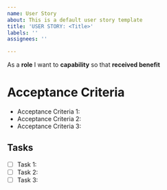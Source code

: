 ```yaml
---
name: User Story
about: This is a default user story template
title: 'USER STORY: <Title>'
labels: ''
assignees: ''

---
```


As a **role** I want to **capability** so that **received benefit**

# Acceptance Criteria
* Acceptance Criteria 1:
* Acceptance Criteria 2:
* Acceptance Criteria 3:

## Tasks
- [ ] Task 1:
- [ ] Task 2:
- [ ] Task 3:
